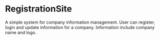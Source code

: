 # RegistrationSite
A simple system for company information management. User can register, login and update information for a company. Information include company name and logo.
